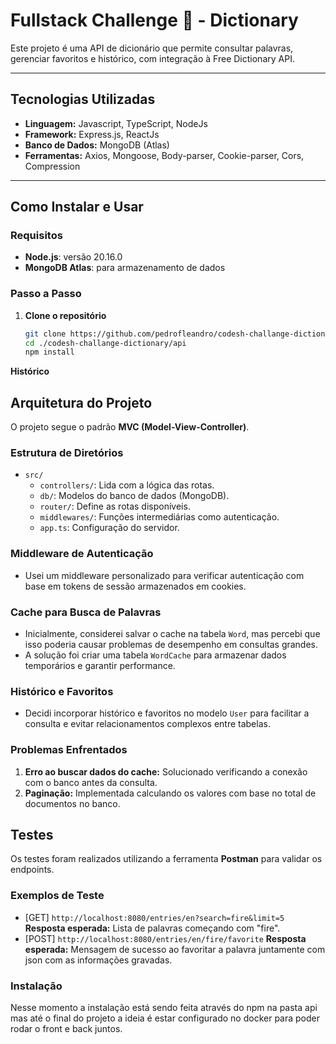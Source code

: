 # Fullstack Challenge 🏅 - Dictionary

Este projeto é uma API de dicionário que permite consultar palavras, gerenciar favoritos e histórico, com integração à Free Dictionary API. 

---

## Tecnologias Utilizadas
- **Linguagem:** Javascript, TypeScript, NodeJs
- **Framework:** Express.js, ReactJs
- **Banco de Dados:** MongoDB (Atlas)
- **Ferramentas:** Axios, Mongoose, Body-parser, Cookie-parser, Cors, Compression

---

## Como Instalar e Usar

### Requisitos
- **Node.js**: versão 20.16.0
- **MongoDB Atlas**: para armazenamento de dados

### Passo a Passo

1. **Clone o repositório**
   ```bash
   git clone https://github.com/pedrofleandro/codesh-challange-dictionary
   cd ./codesh-challange-dictionary/api
   npm install


**Histórico**

## Arquitetura do Projeto
O projeto segue o padrão **MVC (Model-View-Controller)**.

### Estrutura de Diretórios
- `src/`
  - `controllers/`: Lida com a lógica das rotas.
  - `db/`: Modelos do banco de dados (MongoDB).
  - `router/`: Define as rotas disponíveis.
  - `middlewares/`: Funções intermediárias como autenticação.
  - `app.ts`: Configuração do servidor.

### Middleware de Autenticação
- Usei um middleware personalizado para verificar autenticação com base em tokens de sessão armazenados em cookies.

### Cache para Busca de Palavras
- Inicialmente, considerei salvar o cache na tabela `Word`, mas percebi que isso poderia causar problemas de desempenho em consultas grandes.
- A solução foi criar uma tabela `WordCache` para armazenar dados temporários e garantir performance.

### Histórico e Favoritos
- Decidi incorporar histórico e favoritos no modelo `User` para facilitar a consulta e evitar relacionamentos complexos entre tabelas.

### Problemas Enfrentados
1. **Erro ao buscar dados do cache:** Solucionado verificando a conexão com o banco antes da consulta.
2. **Paginação:** Implementada calculando os valores com base no total de documentos no banco.

## Testes
Os testes foram realizados utilizando a ferramenta **Postman** para validar os endpoints.

### Exemplos de Teste
- [GET] `http://localhost:8080/entries/en?search=fire&limit=5`
  **Resposta esperada:** Lista de palavras começando com "fire".
- [POST] `http://localhost:8080/entries/en/fire/favorite`
  **Resposta esperada:** Mensagem de sucesso ao favoritar a palavra juntamente com json com as informações gravadas.

### Instalação
Nesse momento a instalação está sendo feita através do npm na pasta api mas até o final do projeto a ideia é estar configurado
no docker para poder rodar o front e back juntos. 

